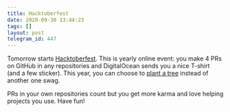 ```yaml
---
title: Hacktoberfest
date: 2020-09-30 13:44:23
tags: []
layout: post
telegram_id: 447
---
```


Tomorrow starts [Hacktoberfest](https://hacktoberfest.digitalocean.com/). This is yearly online event: you make 4 PRs on GitHub in any repositories and DigitalOcean sends you a nice T-shirt (and a few sticker). This year, you can choose to [plant a tree](https://tree-nation.com/profile/digitalocean) instead of another one swag.

PRs in your own repositories count but you get more karma and love helping projects you use. Have fun!
